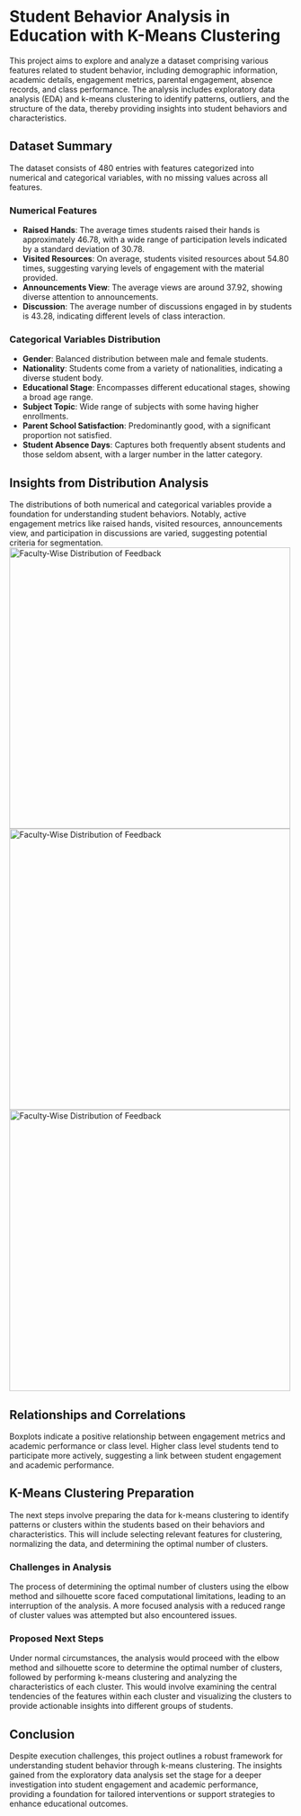 # Student Behavior Analysis in Education with K-Means Clustering

This project aims to explore and analyze a dataset comprising various features related to student behavior, including demographic information, academic details, engagement metrics, parental engagement, absence records, and class performance. The analysis includes exploratory data analysis (EDA) and k-means clustering to identify patterns, outliers, and the structure of the data, thereby providing insights into student behaviors and characteristics.

## Dataset Summary

The dataset consists of 480 entries with features categorized into numerical and categorical variables, with no missing values across all features.

### Numerical Features

- **Raised Hands**: The average times students raised their hands is approximately 46.78, with a wide range of participation levels indicated by a standard deviation of 30.78.
- **Visited Resources**: On average, students visited resources about 54.80 times, suggesting varying levels of engagement with the material provided.
- **Announcements View**: The average views are around 37.92, showing diverse attention to announcements.
- **Discussion**: The average number of discussions engaged in by students is 43.28, indicating different levels of class interaction.

### Categorical Variables Distribution

- **Gender**: Balanced distribution between male and female students.
- **Nationality**: Students come from a variety of nationalities, indicating a diverse student body.
- **Educational Stage**: Encompasses different educational stages, showing a broad age range.
- **Subject Topic**: Wide range of subjects with some having higher enrollments.
- **Parent School Satisfaction**: Predominantly good, with a significant proportion not satisfied.
- **Student Absence Days**: Captures both frequently absent students and those seldom absent, with a larger number in the latter category.

## Insights from Distribution Analysis

The distributions of both numerical and categorical variables provide a foundation for understanding student behaviors. Notably, active engagement metrics like raised hands, visited resources, announcements view, and participation in discussions are varied, suggesting potential criteria for segmentation.
<img src="Images/1.png" width="500" alt="Faculty-Wise Distribution of Feedback">
<img src="Images/1.png" width="500" alt="Faculty-Wise Distribution of Feedback">
<img src="Images/1.png" width="500" alt="Faculty-Wise Distribution of Feedback">
## Relationships and Correlations

Boxplots indicate a positive relationship between engagement metrics and academic performance or class level. Higher class level students tend to participate more actively, suggesting a link between student engagement and academic performance.

## K-Means Clustering Preparation

The next steps involve preparing the data for k-means clustering to identify patterns or clusters within the students based on their behaviors and characteristics. This will include selecting relevant features for clustering, normalizing the data, and determining the optimal number of clusters.

### Challenges in Analysis

The process of determining the optimal number of clusters using the elbow method and silhouette score faced computational limitations, leading to an interruption of the analysis. A more focused analysis with a reduced range of cluster values was attempted but also encountered issues.

### Proposed Next Steps

Under normal circumstances, the analysis would proceed with the elbow method and silhouette score to determine the optimal number of clusters, followed by performing k-means clustering and analyzing the characteristics of each cluster. This would involve examining the central tendencies of the features within each cluster and visualizing the clusters to provide actionable insights into different groups of students.

## Conclusion

Despite execution challenges, this project outlines a robust framework for understanding student behavior through k-means clustering. The insights gained from the exploratory data analysis set the stage for a deeper investigation into student engagement and academic performance, providing a foundation for tailored interventions or support strategies to enhance educational outcomes.
